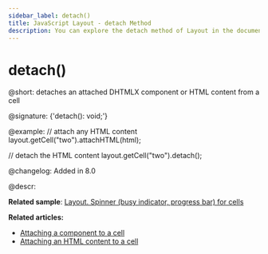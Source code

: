 ```yaml
---
sidebar_label: detach()
title: JavaScript Layout - detach Method 
description: You can explore the detach method of Layout in the documentation of the DHTMLX JavaScript UI library. Browse developer guides and API reference, try out code examples and live demos, and download a free 30-day evaluation version of DHTMLX Suite.
---
```


# detach()

@short: detaches an attached DHTMLX component or HTML content from a cell

@signature: {'detach(): void;'}

@example:
// attach any HTML content
layout.getCell("two").attachHTML(html);

// detach the HTML content
layout.getCell("two").detach();



@changelog: Added in 8.0

@descr:

**Related sample**: [Layout. Spinner (busy indicator, progress bar) for cells](https://snippet.dhtmlx.com/vzrvf4rm)

**Related articles:**

- [Attaching a component to a cell](layout/work_with_layout.md#attaching-a-component-to-a-cell)
- [Attaching an HTML content to a cell](layout/work_with_layout.md#attaching-an-html-content-to-a-cell)